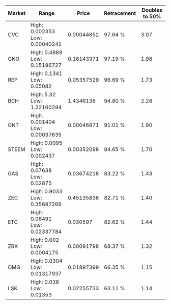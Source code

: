 | Market | Range | Price| Retracement | Doubles to 50% |
| --- | --- | --- | --- | --- |
| CVC | High: 0.002353<br />Low: 0.00040241 | 0.00044852 | 97.64 % | 3.07 |
| GNO | High: 0.4889<br />Low: 0.15196727 | 0.16143371 | 97.19 % | 1.98 |
| REP | High: 0.1341<br />Low: 0.05082 | 0.05357529 | 96.69 % | 1.73 |
| BCH | High: 5.32<br />Low: 1.22160294 | 1.4346138 | 94.80 % | 2.28 |
| GNT | High: 0.001404<br />Low: 0.00037635 | 0.00046871 | 91.01 % | 1.90 |
| STEEM | High: 0.0095<br />Low: 0.002437 | 0.00352098 | 84.65 % | 1.70 |
| GAS | High: 0.07638<br />Low: 0.02875 | 0.03674218 | 83.22 % | 1.43 |
| ZEC | High: 0.9033<br />Low: 0.35687266 | 0.45135836 | 82.71 % | 1.40 |
| ETC | High: 0.06491<br />Low: 0.02337784 | 0.030597 | 82.62 % | 1.44 |
| ZRX | High: 0.002<br />Low: 0.0004175 | 0.00091798 | 68.37 % | 1.32 |
| OMG | High: 0.0304<br />Low: 0.01317937 | 0.01897399 | 66.35 % | 1.15 |
| LSK | High: 0.038<br />Low: 0.01353 | 0.02255733 | 63.11 % | 1.14 |
